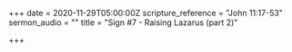 +++
date = 2020-11-29T05:00:00Z
scripture_reference = "John 11:17-53"
sermon_audio = ""
title = "Sign #7 - Raising Lazarus (part 2)"

+++
